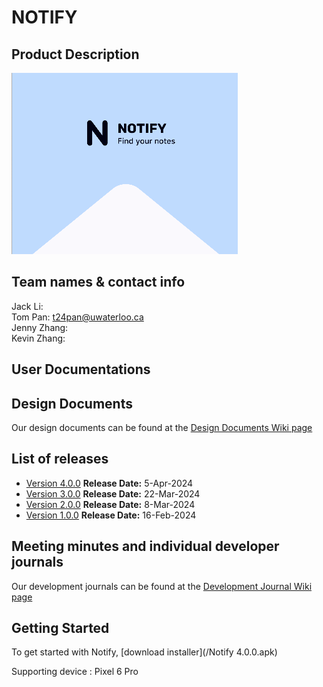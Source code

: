# NOTIFY

## Product Description


![](images/Notify.png)

## Team names & contact info
Jack Li:                        <br>
Tom Pan: t24pan@uwaterloo.ca    <br>
Jenny Zhang:                    <br>
Kevin Zhang:                    <br>

## User Documentations

## Design Documents

Our design documents can be found at the [Design Documents Wiki page](https://git.uwaterloo.ca/p259li/team-102-19/-/wikis/Design-Documents)

## List of releases
- [Version 4.0.0](https://git.uwaterloo.ca/p259li/team-102-19/-/releases/4.0.0) **Release Date:** 5-Apr-2024
- [Version 3.0.0](https://git.uwaterloo.ca/p259li/team-102-19/-/releases/3.0.0) **Release Date:** 22-Mar-2024
- [Version 2.0.0](https://git.uwaterloo.ca/p259li/team-102-19/-/releases/2.0.0) **Release Date:** 8-Mar-2024
- [Version 1.0.0](https://git.uwaterloo.ca/p259li/team-102-19/-/releases/1.0.0) **Release Date:** 16-Feb-2024


## Meeting minutes and individual developer journals
Our development journals can be found at the [Development Journal Wiki page](https://git.uwaterloo.ca/p259li/team-102-19/-/wikis/Development-Journals-and-Meeting-Minutes)


## Getting Started

To get started with Notify, [download installer](/Notify 4.0.0.apk)

Supporting device : Pixel 6 Pro

